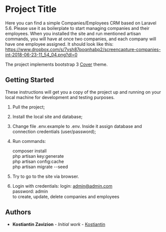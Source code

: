 # Project Title

Here you can find a simple Companies/Employees CRM based on Laravel 5.6. Please use it as boilerplate to start managing companies and their employees.
When you installed the site and run mentioned artisan commands, you will have at once two companies, and each company will have one employee assigned.
It should look like this:  
https://www.dropbox.com/s/7vsh87poqnhabp2/screencapture-companies-int-2018-06-23-11_54_04.png?dl=0  

The project implements bootstrap 3 [Cover](http://getbootstrap.com/docs/3.3/examples/cover/) theme.  
## Getting Started

These instructions will get you a copy of the project up and running on your local machine for development and testing purposes.

1) Pull the project;

2) Install the local site and database;

3) Change file .env.example to .env. Inside it assign database and connection credentials (user/password);

4) Run commands:  
     
     composer install  
     php artisan key:generate  
     php artisan config:cache  
     php artisan migrate --seed  
     
5) Try to go to the site via browser.

6) Login with credentials:
     login: admin@admin.com  
     password: admin  
   to create, update, delete companies and employees  

## Authors

* **Kostiantin Zavizion** - *Initial work* - [Kostiantin](https://github.com/Kostiantin)

